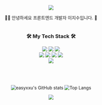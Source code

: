 <div align="center">

<img src="https://capsule-render.vercel.app/api?type=wave&color=b7dcb6&height=300&section=header&text=easyxxu&fontColor=f1ff9c&fontSize=70" />

<p>👩‍💻 안녕하세요 프론트엔드 개발자 이지수입니다. 👋</p>
<div>

  #
  
<h3>🛠 My Tech Stack 🛠️</h3>
<img src="https://img.shields.io/badge/HTML-E34F26?style=flat-square&logo=html5&logoColor=white"/>
<img src="https://img.shields.io/badge/CSS-1572B6?style=flat-square&logo=css3&logoColor=white"/>
<img src="https://img.shields.io/badge/Javascript-F7DF1E?style=flat-square&logo=javascript&logoColor=white"/>
<br/>
<img src="https://img.shields.io/badge/React-61DAFB?style=flat-square&logo=React&logoColor=white"/>
<img src="https://img.shields.io/badge/TypeScript-3178C6?style=flat-square&logo=typescript&logoColor=white">
<img src="https://img.shields.io/badge/Recoil-3578E5?style=flat-square&logo=recoil&logoColor=white"/>
<img src="https://img.shields.io/badge/React--Query-FF4154?style=flat-square&logo=reactquery&logoColor=white"/>
<br/>
<img src="https://img.shields.io/badge/Styled--Components-DB7093?style=flat-square&logo=styledcomponents&logoColor=white"/>
</div>

#

<br/>

![easyxxu's GitHub stats](https://github-readme-stats.vercel.app/api?username=easyxxu&theme=vue&show_icons=true) ![Top Langs](https://github-readme-stats.vercel.app/api/top-langs/?username=easyxxu&layout=compact&theme=vue)

<img src="https://capsule-render.vercel.app/api?type=wave&color=b7dcb6&height=200&section=footer&text=&fontSize=70" />
</div>
